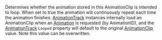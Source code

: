 Determines whether the animation stored in this AnimationClip is intended
to loop. When set to true the animation will continuously repeat each time
the animation finishes. [AnimationTrack](https://create.roblox.com/docs/reference/engine/classes/AnimationTrack) instances internally load an
AnimationClip when an [Animation](https://create.roblox.com/docs/reference/engine/classes/Animation) is requested (by AnimationID), and the
[AnimationTrack](https://create.roblox.com/docs/reference/engine/classes/AnimationTrack) `Looped` property will default to the original
[AnimationClip](https://create.roblox.com/docs/reference/engine/classes/AnimationClip) value. Note this value can be overwritten.
